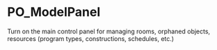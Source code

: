 # PO_ModelPanel

Turn on the main control panel for managing rooms, orphaned objects, resources (program types, constructions, schedules, etc.)
